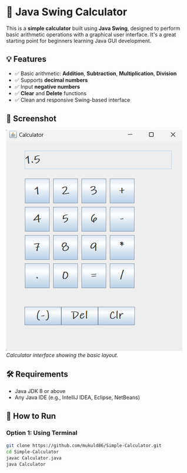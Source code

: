 # 🧮 Java Swing Calculator

This is a **simple calculator** built using **Java Swing**, designed to perform basic arithmetic operations with a graphical user interface. It's a great starting point for beginners learning Java GUI development.

## 💡 Features

- ✅ Basic arithmetic: **Addition**, **Subtraction**, **Multiplication**, **Division**
- ✅ Supports **decimal numbers**
- ✅ Input **negative numbers**
- ✅ **Clear** and **Delete** functions
- ✅ Clean and responsive Swing-based interface

## 📸 Screenshot

![Calculator UI](https://raw.githubusercontent.com/mukuld86/Simple-Calculator/993b70df686a8072d28bb001e0263384a2509b38/Screenshot%202025-04-22%20223324.png)  
*Calculator interface showing the basic layout.*

## 🛠 Requirements

- Java JDK 8 or above
- Any Java IDE (e.g., IntelliJ IDEA, Eclipse, NetBeans)

## 🚀 How to Run

### Option 1: Using Terminal

```bash
git clone https://github.com/mukuld86/Simple-Calculator.git
cd Simple-Calculator
javac Calculator.java
java Calculator
